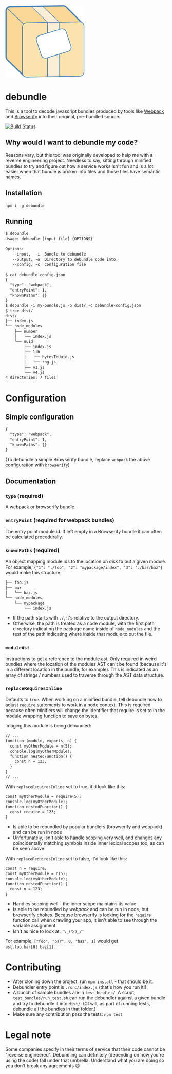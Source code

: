 ![Debundle](debundle_logo.png)

# debundle

This is a tool to decode javascript bundles produced by tools like [Webpack](https://webpack.github.io/) and [Browserify](http://browserify.org/)
into their original, pre-bundled source.

[![Build Status](https://travis-ci.org/1egoman/debundle.svg?branch=master)](https://travis-ci.org/1egoman/debundler)

## Why would I want to debundle my code?
Reasons vary, but this tool was originally developed to help me with a reverse engineering project.
Needless to say, sifting through minified bundles to try and figure out how a service works isn't
fun and is a lot easier when that bundle is broken into files and those files have semantic names. 

## Installation
```
npm i -g debundle
```

## Running
```
$ debundle
Usage: debundle [input file] {OPTIONS}

Options:
   --input,  -i  Bundle to debundle
   --output, -o  Directory to debundle code into.
   --config, -c  Configuration file

$ cat debundle-config.json
{
  "type": "webpack",
  "entryPoint": 1,
  "knownPaths": {}
}
$ debundle -i my-bundle.js -o dist/ -c debundle-config.json
$ tree dist/
dist/
├── index.js
└── node_modules
    ├── number
    │   └── index.js
    └── uuid
        ├── index.js
        ├── lib
        │   ├── bytesToUuid.js
        │   └── rng.js
        ├── v1.js
        └── v4.js
4 directories, 7 files
```

# Configuration

## Simple configuration
```
{
  "type": "webpack",
  "entryPoint": 1,
  "knownPaths": {}
}
```

(To debundle a simple Browserify bundle, replace `webpack` the above configuration with `browserify`)

## Documentation

### `type` (required)
A webpack or browserify bundle.

### `entryPoint` (required for webpack bundles)
The entry point module id. If left empty in a Browserify bundle it can often be calculated
procedurally.

### `knownPaths` (required)
An object mapping module ids to the location on disk to put a given module. For example, `{"1":
"./foo", "2": "mypackage/index", "3": "./bar/baz"}` would make this structure:
```
├── foo.js
├── bar
│   └── baz.js
└── node_modules
    └── mypackage
        └── index.js
```
  - If the path starts with `./`, it's relative to the output directory.
  - Otherwise, the path is treated as a node module, with the first path directory indicating the
    package name inside of `node_modules` and the rest of the path indicating where inside that
    module to put the file.

### `moduleAst`
Instructions to get a reference to the module ast. Only required in weird bundles where the location
of the modules AST can't be found (because it's in a different location in the bundle, for example).
This is indicated as an array of strings / numbers used to traverse through the AST data structure.

### `replaceRequiresInline`
Defaults to `true`. When working on a minified bundle, tell debundle how to adjust `require` 
statements to work in a node context. This is required because often minifiers will change the
identifier that require is set to in the module wrapping function to save on bytes.

Imaging this module is being debundled:
```
// ...
function (module, exports, n) {
  const myOtherModule = n(5);
  console.log(myOtherModule);
  function nestedFunction() {
    const n = 123;
  }
}
// ...
```

With `replaceRequiresInline` set to true, it'd look like this:
```
const myOtherModule = require(5);
console.log(myOtherModule);
function nestedFunction() {
  const require = 123;
}
```

- Is able to be rebundled by popular bundlers (browserify and webpack) and can be run in node
- Unfortunately, isn't able to handle scoping very well, and changes any coincidentally matching
symbols inside inner lexical scopes too, as can be seen above.

With `replaceRequiresInline` set to false, it'd look like this:
```
const n = require;
const myOtherModule = n(5);
console.log(myOtherModule);
function nestedFunction() {
  const n = 123;
}
```

- Handles scoping well - the inner scope maintains its value.
- Is able to be rebundled by *webpack* and can be run in node, but browserify chokes. Because
browserify is looking for the `require` function call when crawling your app, it isn't able to see
through the variable assignment.
- Isn't as nice to look at. `¯\_(ツ)_/¯`



For example, `["foo", "bar", 0, "baz", 1]` would get `ast.foo.bar[0].baz[1]`.

# Contributing
- After cloning down the project, run `npm install` - that should be it.
- Debundler entry point is `./src/index.js` (that's how you run it!)
- A bunch of sample bundles are in `test_bundles/`. A script, `test_bundles/run_test.sh` can run the
  debundler against a given bundle and try to debundle it into `dist/`. (CI will, as part of running
  tests, debundle all the bundles in that folder.)
- Make sure any contribution pass the tests: `npm test`

# Legal note
Some companies specify in their terms of service that their code cannot be "reverse engineered".
Debundling can definitely (depending on how you're using the code) fall under that umbrella.
Understand what you are doing so you don't break any agreements :smile:
